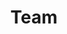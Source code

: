 ---
title: "Team"
# page header background image
page_header_bg: "images/banner/TeamBanner.jpg"
# meta description
description: "This is meta description."
# save as draft
draft: false
---
